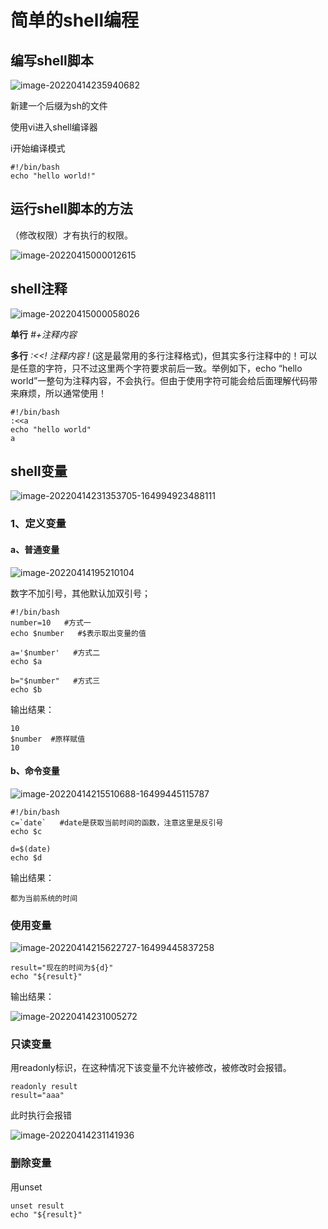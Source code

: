 # 简单的shell编程

## 编写shell脚本

![image-20220414235940682](picture/image-20220414235940682-16499519825791.png)

新建一个后缀为sh的文件

使用vi进入shell编译器

i开始编译模式

```shell
#!/bin/bash
echo "hello world!"
```

## 运行shell脚本的方法

（修改权限）才有执行的权限。

![image-20220415000012615](picture/image-20220415000012615-16499520139002.png)

## shell注释

![image-20220415000058026](picture/image-20220415000058026-16499520592183.png)

**单行**    *#+注释内容*

**多行**    *:<<!  注释内容  !*    (这是最常用的多行注释格式)，但其实多行注释中的！可以是任意的字符，只不过这里两个字符要求前后一致。举例如下，echo “hello world”一整句为注释内容，不会执行。但由于使用字符可能会给后面理解代码带来麻烦，所以通常使用！

```shell
#!/bin/bash
:<<a
echo "hello world"
a
```

## shell变量

![image-20220414231353705-164994923488111](picture/image-20220414231353705-164994923488111-16499521130894.png)

### 1、定义变量

#### a、普通变量

![image-20220414195210104](picture/image-20220414195210104-16499521463975.png)

数字不加引号，其他默认加双引号；

```shell
#!/bin/bash
number=10   #方式一
echo $number   #$表示取出变量的值

a='$number'   #方式二
echo $a

b="$number"   #方式三
echo $b
```

输出结果：

```shell
10
$number  #原样赋值
10
```

#### b、命令变量

![image-20220414215510688-16499445115787](picture/image-20220414215510688-16499445115787-16499521665596.png)

```shell
#!/bin/bash
c=`date`   #date是获取当前时间的函数，注意这里是反引号
echo $c

d=$(date)
echo $d
```

输出结果：

```shell
都为当前系统的时间
```

### 使用变量

![image-20220414215622727-16499445837258](picture/image-20220414215622727-16499445837258-16499521878807.png)

```shell
result="现在的时间为${d}"
echo "${result}"
```

输出结果：

![image-20220414231005272](picture/image-20220414231005272-16499522127828.png)

### 只读变量

用readonly标识，在这种情况下该变量不允许被修改，被修改时会报错。

```shell
readonly result
result="aaa"
```

此时执行会报错

![image-20220414231141936](picture/image-20220414231141936-16499522288399.png)

### 删除变量

用unset

```shell
unset result
echo "${result}"
```





